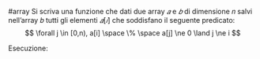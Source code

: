 #array 
Si scriva una funzione che dati due array $𝑎$ e $𝑏$ di dimensione 𝑛 salvi nell’array 𝑏 tutti gli elementi $𝑎[𝑖]$ che soddisfano il seguente predicato:
$$
	\forall j \in [0,n), a[i] \space \% \space a[j] \ne 0 \land j \ne i
$$

Esecuzione:
```c

```